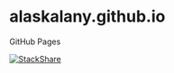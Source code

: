 # alaskalany.github.io
GitHub Pages

[![StackShare](https://img.shields.io/badge/tech-stack-0690fa.svg?style=flat)](https://stackshare.io/AlAskalany/job-stack)
